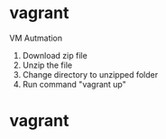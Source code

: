 # vagrant
VM Autmation

1. Download zip file
2. Unzip the file
3. Change directory to unzipped folder
4. Run command "vagrant up"
# vagrant
